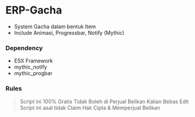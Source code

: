 # ERP-Gacha

- System Gacha dalam bentuk Item
- Include Animasi, Progressbar, Notify (Mythic)

### Dependency
- ESX Framework
- mythic_notify
- mythic_progbar

### Rules
> Script ini 100% Gratis Tidak Boleh di Perjual Belikan
> Kalian Bebas Edit Script ini asal tidak Claim Hak Cipta & Memperjual Belikan
